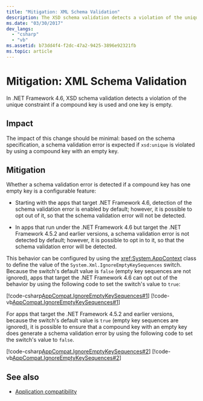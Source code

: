 ```yaml
---
title: "Mitigation: XML Schema Validation"
description: The XSD schema validation detects a violation of the unique constraint if a compound key is used and one key is empty in .NET Framework 4.6.
ms.date: "03/30/2017"
dev_langs:
  - "csharp"
  - "vb"
ms.assetid: b73dd4f4-f2dc-47a2-9425-3896e92321fb
ms.topic: article
---
```

# Mitigation: XML Schema Validation

In .NET Framework 4.6, XSD schema validation detects a violation of the unique constraint if a compound key is used and one key is empty.

## Impact

 The impact of this change should be minimal: based on the schema specification, a schema validation error is expected if `xsd:unique` is violated by using a compound key with an empty key.

## Mitigation

 Whether a schema validation error is detected if a compound key has one empty key is a configurable feature:

- Starting with the apps that target .NET Framework 4.6, detection of the schema validation error is enabled by default; however, it is possible to opt out of it, so that the schema validation error will not be detected.

- In apps that run under the .NET Framework 4.6 but target the .NET Framework 4.5.2 and earlier versions, a schema validation error is not detected by default; however, it is possible to opt in to it, so that the schema validation error will be detected.

 This behavior can be configured by using the <xref:System.AppContext> class to define the value of the `System.Xml.IgnoreEmptyKeySequences` switch. Because the switch's default value is `false` (empty key sequences are not ignored), apps that target the .NET Framework 4.6 can opt out of the behavior by using the following code to set the switch's value to `true`:

 [!code-csharp[AppCompat.IgnoreEmptyKeySequences#1](../../../samples/snippets/csharp/VS_Snippets_CLR/appcompat.ignoreemptykeysequences/cs/program.cs#1)]
 [!code-vb[AppCompat.IgnoreEmptyKeySequences#1](../../../samples/snippets/visualbasic/VS_Snippets_CLR/appcompat.ignoreemptykeysequences/vb/module1.vb#1)]

 For apps that target the .NET Framework 4.5.2 and earlier versions, because the switch's default value is `true` (empty key sequences are ignored), it is possible to ensure that a compound key with an empty key does generate a schema validation error by using the following code to set the switch's value to `false`.

 [!code-csharp[AppCompat.IgnoreEmptyKeySequences#2](../../../samples/snippets/csharp/VS_Snippets_CLR/appcompat.ignoreemptykeysequences/cs/program.cs#2)]
 [!code-vb[AppCompat.IgnoreEmptyKeySequences#2](../../../samples/snippets/visualbasic/VS_Snippets_CLR/appcompat.ignoreemptykeysequences/vb/module1.vb#2)]

## See also

- [Application compatibility](application-compatibility.md)
